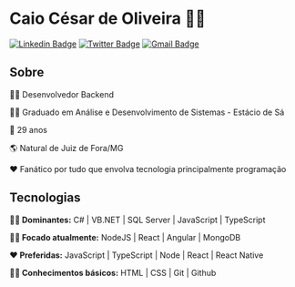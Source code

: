 # Caio César de Oliveira 👨‍💻

[![Linkedin Badge](https://img.shields.io/badge/-LinkedIn-blue?style=flat-square&logo=Linkedin&logoColor=white&link=https://www.linkedin.com/in/caiocesaroliveira/)](https://www.linkedin.com/in/caiocesaroliveira/)
[![Twitter Badge](https://img.shields.io/badge/-Twitter-1ca0f1?style=flat-square&labelColor=1ca0f1&logo=twitter&logoColor=white&link=https://twitter.com/caiojr91)](https://twitter.com/caiojr91)
[![Gmail Badge](https://img.shields.io/badge/-Gmail-c14438?style=flat-square&logo=Gmail&logoColor=white&link=mailto:kayo.cesar.oliveira@gmail.com)](mailto:kayo.cesar.oliveira@gmail.com)

## Sobre
👨‍💻 Desenvolvedor Backend

👨‍🎓 Graduado em Análise e Desenvolvimento de Sistemas - Estácio de Sá

🎂 29 anos

🌎 Natural de Juiz de Fora/MG

❤ Fanático por tudo que envolva tecnologia principalmente programação



## Tecnologias

**👨‍💻 Dominantes:** C# | VB.NET | SQL Server | JavaScript | TypeScript 

**📖🤓 Focado atualmente:** NodeJS | React | Angular | MongoDB

**❤ Preferidas:** JavaScript | TypeScript | Node | React | React Native

**📖🤓 Conhecimentos básicos:** HTML | CSS | Git | Github
